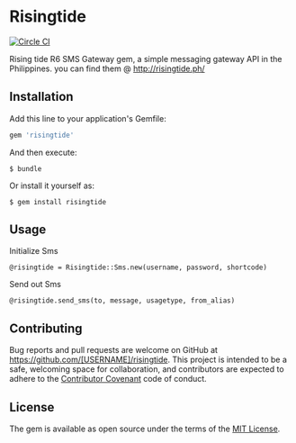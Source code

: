 # Risingtide
[![Circle CI](https://circleci.com/gh/iamgerwin/risingtide.svg?style=svg)](https://circleci.com/gh/iamgerwin/risingtide)

Rising tide R6 SMS Gateway gem, a simple messaging gateway API in the Philippines.
you can find them @ http://risingtide.ph/

## Installation

Add this line to your application's Gemfile:

```ruby
gem 'risingtide'
```

And then execute:

    $ bundle

Or install it yourself as:

    $ gem install risingtide

## Usage
Initialize Sms

    @risingtide = Risingtide::Sms.new(username, password, shortcode)

Send out Sms

    @risingtide.send_sms(to, message, usagetype, from_alias)

## Contributing

Bug reports and pull requests are welcome on GitHub at https://github.com/[USERNAME]/risingtide. This project is intended to be a safe, welcoming space for collaboration, and contributors are expected to adhere to the [Contributor Covenant](http://contributor-covenant.org) code of conduct.


## License

The gem is available as open source under the terms of the [MIT License](http://opensource.org/licenses/MIT).

